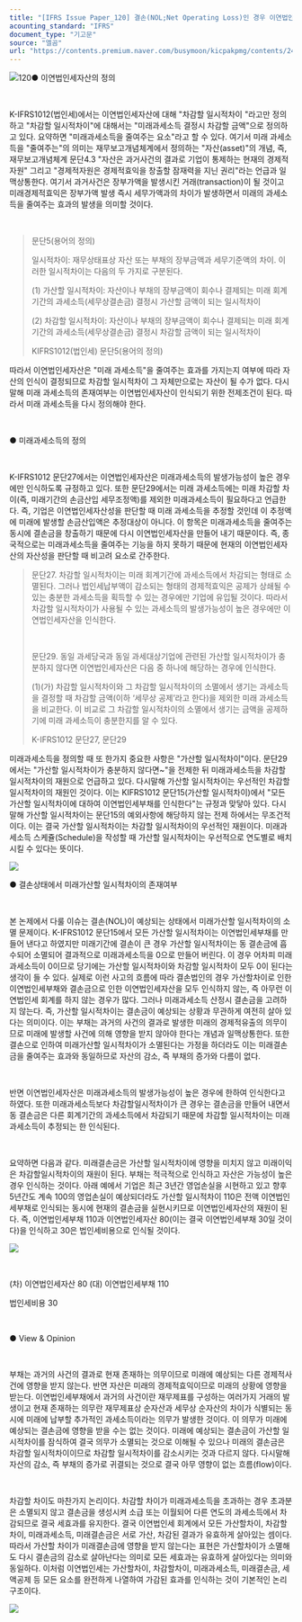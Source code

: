 ```yaml
---
title: "[IFRS Issue Paper_120] 결손(NOL;Net Operating Loss)인 경우 이연법인세대의 인식여부"
acounting_standard: "IFRS"
document_type: "기고문"
source: "엘곰"
url: "https://contents.premium.naver.com/busymoon/kicpakpmg/contents/240528114339692bs"
---
```

![](https://n2.news.naver.com/l.gif?type=content)120● 이연법인세자산의 정의

​

K-IFRS1012(법인세)에서는 이연법인세자산에 대해 "차감할 일시적차이 "라고만 정의하고 "차감할 일시적차이"에 대해서는 "미래과세소득 결정시 차감할 금액"으로 정의하고 있다. 요약하면 "미래과세소득을 줄여주는 요소"라고 할 수 있다. 여기서 미래 과세소득을 "줄여주는"의 의미는 재무보고개념체계에서 정의하는 "자산(asset)"의 개념, 즉, 재무보고개념체계 문단4.3 "자산은 과거사건의 결과로 기업이 통제하는 현재의 경제적자원" 그리고 "경제적자원은 경제적효익을 창출할 잠재력을 지닌 권리"라는 언급과 일맥상통한다. 여기서 과거사건은 장부가액을 발생시킨 거래(transaction)이 될 것이고 미래경제적효익은 장부가액 발생 즉시 세무가액과의 차이가 발생하면서 미래의 과세소득을 줄여주는 효과의 발생을 의미할 것이다.

​

> 문단5(용어의 정의)
> 
> 일시적차이: 재무상태표상 자산 또는 부채의 장부금액과 세무기준액의 차이. 이러한 일시적차이는 다음의 두 가지로 구분된다.
> 
> (1) 가산할 일시적차이: 자산이나 부채의 장부금액이 회수나 결제되는 미래 회계기간의 과세소득(세무상결손금) 결정시 가산할 금액이 되는 일시적차이
> 
> (2) 차감할 일시적차이: 자산이나 부채의 장부금액이 회수나 결제되는 미래 회계기간의 과세소득(세무상결손금) 결정시 차감할 금액이 되는 일시적차이
> 
> KIFRS1012(법인세) 문단5(용어의 정의)

따라서 이연법인세자산은 "미래 과세소득"을 줄여주는 효과를 가지는지 여부에 따라 자산의 인식이 결정되므로 차감할 일시적차이 그 자체만으로는 자산이 될 수가 없다. 다시말해 미래 과세소득의 존재여부는 이연법인세자산이 인식되기 위한 전제조건이 된다. 따라서 미래 과세소득을 다시 정의해야 한다.

​

● 미래과세소득의 정의

​

K-IFRS1012 문단27에서는 이연법인세자산은 미래과세소득의 발생가능성이 높은 경우에만 인식하도록 규정하고 있다. 또한 문단29에서는 미래 과세소득에는 미래 차감할 차이(즉, 미래기간의 손금산입 세무조정액)를 제외한 미래과세소득이 필요하다고 언급한다. 즉, 기업은 이연법인세자산성을 판단할 때 미래 과세소득을 추정할 것인데 이 추정액에 미래에 발생할 손금산입액은 추정대상이 아니다. 이 항목은 미래과세소득을 줄여주는 동시에 결손금을 창출하기 때문에 다시 이연법인세자산을 만들어 내기 때문이다. 즉, 종국적으로는 미래과세소득을 줄여주는 기능을 하지 못하기 때문에 현재의 이연법인세자산의 자산성을 판단할 때 비고려 요소로 간주한다.

> 문단27. 차감할 일시적차이는 미래 회계기간에 과세소득에서 차감되는 형태로 소멸된다. 그러나 법인세납부액이 감소되는 형태의 경제적효익은 공제가 상쇄될 수 있는 충분한 과세소득을 획득할 수 있는 경우에만 기업에 유입될 것이다. 따라서 차감할 일시적차이가 사용될 수 있는 과세소득의 발생가능성이 높은 경우에만 이연법인세자산을 인식한다.
> 
> ​
> 
> 문단29. 동일 과세당국과 동일 과세대상기업에 관련된 가산할 일시적차이가 충분하지 않다면 이연법인세자산은 다음 중 하나에 해당하는 경우에 인식한다.
> 
> (1)(가) 차감할 일시적차이와 그 차감할 일시적차이의 소멸에서 생기는 과세소득을 결정할 때 차감할 금액(이하 ‘세무상 공제’라고 한다)을 제외한 미래 과세소득을 비교한다. 이 비교로 그 차감할 일시적차이의 소멸에서 생기는 금액을 공제하기에 미래 과세소득이 충분한지를 알 수 있다.
> 
> K-IFRS1012 문단27, 문단29

미래과세소득을 정의할 때 또 한가지 중요한 사항은 "가산할 일시적차이"이다. 문단29에서는 "가산할 일시적차이가 충분하지 않다면~"을 전제한 뒤 미래과세소득을 차감할 일시적차이의 재원으로 언급하고 있다. 다시말해 가산할 일시적차이는 우선적인 차감할 일시적차이의 재원인 것이다. 이는 KIFRS1012 문단15(가산할 일시적차이)에서 "모든 가산할 일시적차이에 대하여 이연법인세부채를 인식한다"는 규정과 맞닿아 있다. 다시말해 가산할 일시적차이는 문단15의 예외사항에 해당하지 않는 전제 하에서는 무조건적이다. 이는 결국 가산할 일시적차이는 차감할 일시적차이의 우선적인 재원이다. 미래과세소득 스케쥴(Schedule)을 작성할 때 가산할 일시적차이는 우선적으로 연도별로 배치시킬 수 있다는 뜻이다.

![](https://dthumb-phinf.pstatic.net/dthumb?src=%22https://postfiles.pstatic.net/MjAyMzA0MjVfMTMg/MDAxNjgyMzk5MjA5OTMw.S7LSH4dGmsR7Ysb9rFqI8ZNDpBA_jIaKYcHPAobDP2kg.N-iZkJEwKP8krA8Wz5RYhNlP1hlwVK76lglpWbbFr0Ig.JPEG.busymoon/319038497_450686027261509_7039138733809501214_n.jpg?type=w773%22&service=scs&type=w800)

● 결손상태에서 미래가산할 일시적차이의 존재여부

​

본 논제에서 다룰 이슈는 결손(NOL)이 예상되는 상태에서 미래가산할 일시적차이의 소멸 문제이다. K-IFRS1012 문단15에서 모든 가산할 일시적차이는 이연법인세부채를 만들어 낸다고 하였지만 미래기간에 결손이 큰 경우 가산할 일시적차이는 동 결손금에 흡수되어 소멸되어 결과적으로 미래과세소득을 0으로 만들어 버린다. 이 경우 어차피 미래과세소득이 0이므로 당기에는 가산할 일시적차이와 차감할 일시적차이 모두 0이 된다는 생각이 들 수 있다. 실제로 이런 사고의 흐름에 따라 결손법인의 경우 가산할차이로 인한 이연법인세부채와 결손금으로 인한 이연법인세자산을 모두 인식하지 않는, 즉 아무런 이연법인세 회계를 하지 않는 경우가 많다. 그러나 미래과세소득 산정시 결손금을 고려하지 않는다. 즉, 가산할 일시적차이는 결손금이 예상되는 상황과 무관하게 여전히 살아 있다는 의미이다. 이는 부채는 과거의 사건의 결과로 발생한 미래의 경제적유출의 의무이므로 미래에 발생할 사건에 의해 영향을 받지 않아야 한다는 개념과 일맥상통한다. 또한 결손으로 인하여 미래가산할 일시적차이가 소멸된다는 가정을 하더라도 이는 미래결손금을 줄여주는 효과와 동일하므로 자산의 감소, 즉 부채의 증가와 다름이 없다.

​

반면 이연법인세자산은 미래과세소득의 발생가능성이 높은 경우에 한하여 인식한다고 하였다. 또한 미래과세소득보다 차감할일시적차이가 큰 경우는 결손금을 만들어 내면서 동 결손금은 다른 회계기간의 과세소득에서 차감되기 때문에 차감할 일시적차이는 미래과세소득이 추정되는 한 인식된다.

​

요약하면 다음과 같다. 미래결손금은 가산할 일시적차이에 영향을 미치지 않고 미래이익은 차감할일시적차이의 재원이 된다. 부채는 적극적으로 인식하고 자산은 가능성이 높은 경우 인식하는 것이다. 아래 예에서 기업은 최근 3년간 영업손실을 시현하고 있고 향후 5년간도 계속 100의 영업손실이 예상되더라도 가산할 일시적차이 110은 전액 이연법인세부채로 인식되는 동시에 현재의 결손금을 실현시키므로 이연법인세자산의 재원이 된다. 즉, 이연법인세부채 110과 이연법인세자산 80(이는 결국 이연법인세부채 30일 것이다)을 인식하고 30은 법인세비용으로 인식될 것이다.

![](https://dthumb-phinf.pstatic.net/dthumb?src=%22https://postfiles.pstatic.net/MjAyMzA0MjVfMjA0/MDAxNjgyMzk3NDI2MDEz.pJlC6lJumENclKZVm5W2rhdr-yNP5qtX5YSzzu_-w6sg.4cmYBCz4n08Jlpzk7478o21pB83Vt_CJi7ZlwxHidwIg.PNG.busymoon/image.png?type=w773%22&service=scs&type=w800)

​

(차) 이연법인세자산 80 (대) 이연법인세부채 110

법인세비용 30

​

● View & Opinion

​

부채는 과거의 사건의 결과로 현재 존재하는 의무이므로 미래에 예상되는 다른 경제적사건에 영향을 받지 않는다. 반면 자산은 미래의 경제적효익이므로 미래의 상황에 영향을 받는다. 이연법인세부채에서 과거의 사건이란 재무제표를 구성하는 여러가지 거래의 발생이고 현재 존재하는 의무란 재무제표상 순자산과 세무상 순자산의 차이가 식별되는 동시에 미래에 납부할 추가적인 과세소득이라는 의무가 발생한 것이다. 이 의무가 미래에 예상되는 결손금에 영향을 받을 수는 없는 것이다. 미래에 예상되는 결손금이 가산할 일시적차이를 잠식하여 결국 의무가 소멸되는 것으로 이해될 수 있으나 미래의 결손금은 차감할 일시적차이이므로 차감할 일시적차이를 감소시키는 것과 다르지 않다. 다시말해 자산의 감소, 즉 부채의 증가로 귀결되는 것으로 결국 아무 영향이 없는 흐름(flow)이다.

​

차감할 차이도 마찬가지 논리이다. 차감할 차이가 미래과세소득을 초과하는 경우 초과분은 소멸되지 않고 결손금을 생성시켜 소급 또는 이월되어 다른 연도의 과세소득에서 차감되므로 결국 세효과를 유지한다. 결국 이연법인세 회계에서 모든 가산할차이, 차감할차이, 미래과세소득, 미래결손금은 서로 가산, 차감된 결과가 유효하게 살아있는 셈이다. 따라서 가산할 차이가 미래결손금에 영향을 받지 않는다는 표현은 가산할차이가 소멸해도 다시 결손금의 감소로 살아난다는 의미로 모든 세효과는 유효하게 살아있다는 의미와 동일하다. 이처럼 이연법인세는 가산할차이, 차감할차이, 미래과세소득, 미래결손금, 세액공제 등 모든 요소를 완전하게 나열하여 가감된 효과를 인식하는 것이 기본적인 논리구조이다.

[![](https://dthumb-phinf.pstatic.net/dthumb?src=%22https://storep-phinf.pstatic.net/cafe_004/original_28.png?type=p100_100%22&service=scs&type=w800)](https://contents.premium.naver.com/busymoon/kicpakpmg/contents/#)

​

​

​